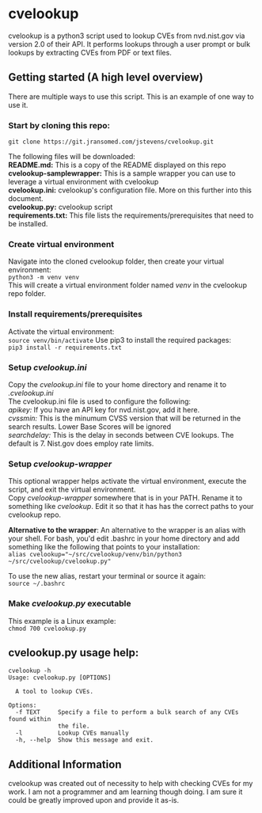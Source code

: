 # cvelookup
cvelookup is a python3 script used to lookup CVEs from nvd.nist.gov via version 2.0 of their API.  It performs lookups through a user prompt or bulk lookups by extracting CVEs from PDF or text files.  

## Getting started (A high level overview)
There are multiple ways to use this script.  This is an example of one way to use it.  

### Start by cloning this repo:
`git clone https://git.jransomed.com/jstevens/cvelookup.git`  

The following files will be downloaded:  
 **README.md:** This is a copy of the README displayed on this repo  
**cvelookup-samplewrapper:** This is a sample wrapper you can use to leverage a virtual environment with cvelookup  
 **cvelookup.ini:** cvelookup's configuration file.  More on this further into this document.  
 **cvelookup.py:** cvelookup script  
 **requirements.txt:** This file lists the requirements/prerequisites that need to be installed.  

### Create virtual environment
Navigate into the cloned cvelookup folder, then create your virtual environment:  
`python3 -m venv venv`  
This will create a virtual environment folder named *venv* in the cvelookup repo folder.  

### Install requirements/prerequisites
Activate the virtual environment:  
`source venv/bin/activate`
Use pip3 to install the required packages:  
`pip3 install -r requirements.txt`

### Setup *cvelookup.ini*
Copy the *cvelookup.ini* file to your home directory and rename it to *.cvelookup.ini*  
The cvelookup.ini file is used to configure the following:  
*apikey:* If you have an API key for nvd.nist.gov, add it here.  
*cvssmin:* This is the minumum CVSS version that will be returned in the search results.  Lower Base Scores will be ignored  
*searchdelay:* This is the delay in seconds between CVE lookups.  The default is 7.  Nist.gov does employ rate limits.  

### Setup *cvelookup-wrapper*
This optional wrapper helps activate the virtual environment, execute the script, and exit the virtual environment.  
Copy *cvelookup-wrapper* somewhere that is in your PATH.  Rename it to something like *cvelookup*.  Edit it so that it has has the correct paths to your cvelookup repo.  

**Alternative to the wrapper**:
An alternative to the wrapper is an alias with your shell. For bash, you'd edit .bashrc in your home directory and add something like the following that points to your installation:  
`alias cvelookup="~/src/cvelookup/venv/bin/python3 ~/src/cvelookup/cvelookup.py"`  

To use the new alias, restart your terminal or source it again:  
`source ~/.bashrc`

### Make *cvelookup.py* executable
This example is a Linux example:  
`chmod 700 cvelookup.py`

## cvelookup.py usage help:
```
cvelookup -h
Usage: cvelookup.py [OPTIONS]

  A tool to lookup CVEs.

Options:
  -f TEXT     Specify a file to perform a bulk search of any CVEs found within
              the file.
  -l          Lookup CVEs manually
  -h, --help  Show this message and exit.
  ```

## Additional Information
cvelookup was created out of necessity to help with checking CVEs for my work.  I am not a programmer and am learning though doing.  I am sure it could be greatly improved upon and provide it as-is.
